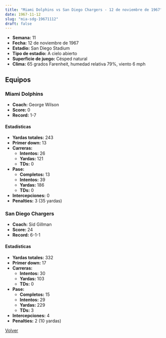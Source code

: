 ```yaml
---
title: "Miami Dolphins vs San Diego Chargers - 12 de noviembre de 1967"
date: 1967-11-12
slug: "mia-sdg-19671112"
draft: false
---
```


- **Semana:** 11
- **Fecha:** 12 de noviembre de 1967
- **Estadio:** San Diego Stadium
- **Tipo de estadio:** A cielo abierto
- **Superficie de juego:** Césped natural
- **Clima:** 65 grados Farenheit, humedad relativa 79%, viento 6 mph

## Equipos


### Miami Dolphins
* **Coach:** George Wilson
* **Score:** 0
* **Record:** 1-7
#### Estadísticas
* **Yardas totales:** 243
* **Primer down:** 13
* **Carreras:**
  * **Intentos:** 26
  * **Yardas:** 121
  * **TDs:** 0
* **Pase:**
  * **Completos:** 13
  * **Intentos:** 39
  * **Yardas:** 186
  * **TDs:** 0
* **Intercepciones:** 0
* **Penalties:** 3 (35 yardas)

### San Diego Chargers
* **Coach:** Sid Gillman
* **Score:** 24
* **Record:** 6-1-1
#### Estadísticas
* **Yardas totales:** 332
* **Primer down:** 17
* **Carreras:**
  * **Intentos:** 30
  * **Yardas:** 103
  * **TDs:** 0
* **Pase:**
  * **Completos:** 15
  * **Intentos:** 29
  * **Yardas:** 229
  * **TDs:** 3
* **Intercepciones:** 4
* **Penalties:** 2 (10 yardas)


[Volver](/historia/1967)
